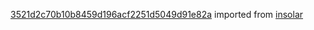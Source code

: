 [3521d2c70b10b8459d196acf2251d5049d91e82a](https://github.com/insolar/insolar/commit/3521d2c70b10b8459d196acf2251d5049d91e82a) imported from [insolar](https://github.com/insolar/insolar)
